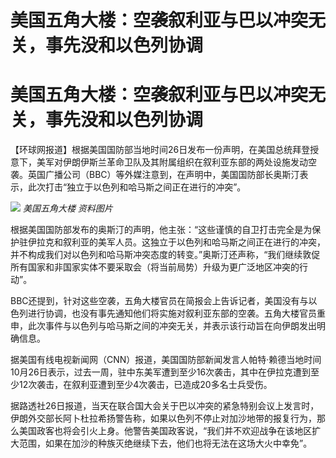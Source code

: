 # 美国五角大楼：空袭叙利亚与巴以冲突无关，事先没和以色列协调

# 美国五角大楼：空袭叙利亚与巴以冲突无关，事先没和以色列协调

【环球网报道】根据美国国防部当地时间26日发布一份声明，在美国总统拜登授意下，美军对伊朗伊斯兰革命卫队及其附属组织在叙利亚东部的两处设施发动空袭。英国广播公司（BBC）等外媒注意到，在声明中，美国国防部长奥斯汀表示，此次打击“独立于以色列和哈马斯之间正在进行的冲突”。

![](https://inews.gtimg.com/om_bt/OnLaIwr4Ofq5wULAhDo40VReAiGzmXFzEH04S9nm5wt74AA/1000)
_美国五角大楼 资料图片_

根据美国国防部发布的奥斯汀的声明，他主张：“这些谨慎的自卫打击完全是为保护驻伊拉克和叙利亚的美军人员。这独立于以色列和哈马斯之间正在进行的冲突，并不构成我们对以色列和哈马斯冲突态度的转变。”奥斯汀还声称，“我们继续敦促所有国家和非国家实体不要采取会（将当前局势）升级为更广泛地区冲突的行动”。

BBC还提到，针对这些空袭，五角大楼官员在简报会上告诉记者，美国没有与以色列进行协调，也没有事先通知他们将实施对叙利亚东部的空袭。五角大楼官员重申，此次事件与以色列与哈马斯之间的冲突无关，并表示该行动旨在向伊朗发出明确信息。

据美国有线电视新闻网（CNN）报道，美国国防部新闻发言人帕特·赖德当地时间10月26日表示，过去一周，驻中东美军遭到至少16次袭击，其中在伊拉克遭到至少12次袭击，在叙利亚遭到至少4次袭击，已造成20多名士兵受伤。

据路透社26日报道，当天在联合国大会关于巴以冲突的紧急特别会议上发言时，伊朗外交部长阿卜杜拉希扬警告称，如果以色列不停止对加沙地带的报复行为，那么美国政客也将会引火上身。他警告美国政客说，“我们并不欢迎战争在该地区扩大范围，如果在加沙的种族灭绝继续下去，他们也将无法在这场大火中幸免”。

